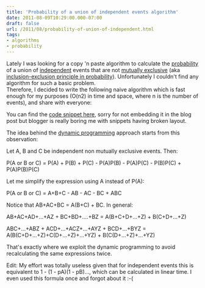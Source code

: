 ```yaml
---
title: 'Probability of a union of independent events algorithm'
date: 2011-08-09T10:29:00.000-07:00
draft: false
url: /2011/08/probability-of-union-of-independent.html
tags: 
- algorithms
- probability
---
```


Lately I was looking for a copy 'n paste algorithm to calculate the [probability](http://en.wikipedia.org/wiki/Probability) of a union of [independent](http://en.wikipedia.org/wiki/Independence_%28probability_theory%29) events that are not [mutually exclusive](http://en.wikipedia.org/wiki/Mutually_exclusive_events) (aka [inclusion-exclusion principle in probability](http://en.wikipedia.org/wiki/Inclusion-exclusion_principle#In_probability)). Unfortunately I couldn't find any algorithm for such a basic problem.  
Therefore, I decided to write the following naive algorithm which is fast enough for my purposes (O(n2) in time and space, where n is the number of events), and share with everyone:  
  
You can find the [code snippet here](http://www.refactory.org/s/probability_of_a_union_of_independent_non_mutually_exclusive_events/view/latest), sorry for not embedding it in the blog post but blogger is really boring me with snippets having broken layout.  
  
The idea behind the [dynamic programming](http://en.wikipedia.org/wiki/Dynamic_programming) approach starts from this observation:  
  
Let A, B and C be independent non mutually exclusive events. Then:  
  
P(A or B or C) \= P(A) + P(B) + P(C) - P(A)P(B) - P(A)P(C) - P(B)P(C) + P(A)P(B)P(C)  
  
Let me simplify the expression using A instead of P(A):  
  
P(A or B or C) \= A+B+C - AB - AC - BC + ABC  
  
Notice that AB+AC+BC = A(B+C) + BC. In general:  
  
AB+AC+AD+...+AZ + BC+BD+....+BZ \= A(B+C+D+...+Z) + B(C+D+...+Z)  
  
ABC+...+ABZ + ACD+...+ACZ+...+AYZ + BCD+...+BYZ \= A(B(C+D+...+Z)+C(D+...+Z)+...+YZ) + B(C(D+...+Z)+...+YZ)  
  
That's exactly where we exploit the dynamic programming to avoid recalculating the same expressions twice.  
  
Edit: My effort was totally useless given that for independent events this is equivalent to 1 - (1 - pA)(1 - pB)..., which can be calculated in linear time. I even used this formula once and forgot about it :-(
